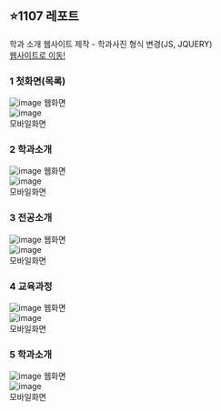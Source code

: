 
## ⭐1107 레포트
학과 소개 웹사이트 제작 - 학과사진 형식 변경(JS, JQUERY) <br>
<a href="https://seungachoi0925.github.io/cordova/1107/index.html">웹사이트로 이동!</a>


### 1 첫화면(목록)
![image](https://github.com/SEUNGACHOI0925/cordova/assets/112832677/31cfbd84-d352-4473-ba85-21701a8848a4) 웹화면<br>
![image](https://github.com/SEUNGACHOI0925/cordova/assets/112832677/58aea9a1-143f-4119-a7cb-4bc95feca099)
<br>모바일화면<br>

### 2 학과소개
![image](https://github.com/SEUNGACHOI0925/cordova/assets/112832677/ff1b7a57-697b-49ca-a050-9e5e36cf4433) 웹화면<br>
![image](https://github.com/SEUNGACHOI0925/cordova/assets/112832677/6164f417-af9e-474e-8027-0fcd42c0fc87)
<br>모바일화면<br>

### 3 전공소개
![image](https://github.com/SEUNGACHOI0925/cordova/assets/112832677/360110ef-e83a-4bbe-b937-a369d3f68b3a) 웹화면<br>
![image](https://github.com/SEUNGACHOI0925/cordova/assets/112832677/2bd6baf2-2911-4016-9028-a32ac08beadb)
<br>모바일화면<br>

### 4 교육과정
![image](https://github.com/SEUNGACHOI0925/cordova/assets/112832677/d8463d8f-25fb-4617-906d-f6c578085bf1) 웹화면<br>
![image](https://github.com/SEUNGACHOI0925/cordova/assets/112832677/9620ae27-5259-4d55-ae13-67feb064f86a)
<br>모바일화면<br>

### 5 학과소개
![image](https://github.com/SEUNGACHOI0925/cordova/assets/112832677/bd1c921d-de2b-420a-9c75-938c36fdbcee)
 웹화면<br>
![image](https://github.com/SEUNGACHOI0925/cordova/assets/112832677/63f48b3c-6d28-4af7-a4d3-84dd7ec189bb)
<br>모바일화면<br>

